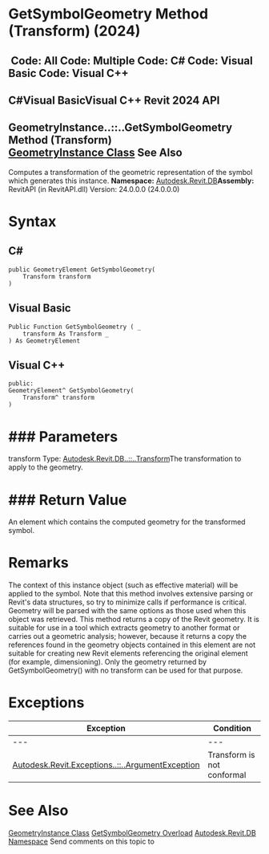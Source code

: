 # GetSymbolGeometry Method (Transform) (2024)

﻿
 Code: All Code: Multiple Code: C# Code: Visual Basic Code: Visual C++   
---  
C#Visual BasicVisual C++
Revit 2024 API  
---  
GeometryInstance..::..GetSymbolGeometry Method (Transform)  
[GeometryInstance Class](fe25b14f-5866-ca0f-a660-c157484c3a56.md "GeometryInstance Class") See Also  
---  
Computes a transformation of the geometric representation of the symbol which generates this instance.
**Namespace:** [Autodesk.Revit.DB](87546ba7-461b-c646-cbb1-2cb8f5bff8b2.md "Autodesk.Revit.DB Namespace")**Assembly:** RevitAPI (in RevitAPI.dll) Version: 24.0.0.0 (24.0.0.0)
# Syntax
C#  
---  
```text
public GeometryElement GetSymbolGeometry(
	Transform transform
)
```
  
Visual Basic  
---  
```text
Public Function GetSymbolGeometry ( _
	transform As Transform _
) As GeometryElement
```
  
Visual C++  
---  
```text
public:
GeometryElement^ GetSymbolGeometry(
	Transform^ transform
)
```
  
# ### Parameters
transform
    Type: [Autodesk.Revit.DB..::..Transform](58dd01c8-b3fc-7142-e4f3-c524079a282d.md "Transform Class")The transformation to apply to the geometry.
# ### Return Value
An element which contains the computed geometry for the transformed symbol.
# Remarks
The context of this instance object (such as effective material) will be applied to the symbol. Note that this method involves extensive parsing or Revit's data structures, so try to minimize calls if performance is critical. Geometry will be parsed with the same options as those used when this object was retrieved. This method returns a copy of the Revit geometry. It is suitable for use in a tool which extracts geometry to another format or carries out a geometric analysis; however, because it returns a copy the references found in the geometry objects contained in this element are not suitable for creating new Revit elements referencing the original element (for example, dimensioning). Only the geometry returned by GetSymbolGeometry() with no transform can be used for that purpose. 
# Exceptions
| Exception | Condition |
| --- | --- |
| --- | --- |
| [Autodesk.Revit.Exceptions..::..ArgumentException](2e6e4206-97a8-dd4b-df5d-4269f4bb6088.md "ArgumentException Class") | Transform is not conformal |

# See Also
[GeometryInstance Class](fe25b14f-5866-ca0f-a660-c157484c3a56.md "GeometryInstance Class")
[GetSymbolGeometry Overload](84ba2e4c-e22a-a12c-c632-1d3dc7edb4c1.md "GetSymbolGeometry Method")
[Autodesk.Revit.DB Namespace](87546ba7-461b-c646-cbb1-2cb8f5bff8b2.md "Autodesk.Revit.DB Namespace")
Send comments on this topic to 